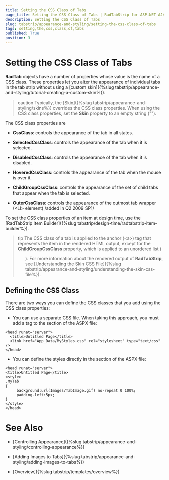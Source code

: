 ```yaml
---
title: Setting the CSS Class of Tabs
page_title: Setting the CSS Class of Tabs | RadTabStrip for ASP.NET AJAX Documentation
description: Setting the CSS Class of Tabs
slug: tabstrip/appearance-and-styling/setting-the-css-class-of-tabs
tags: setting,the,css,class,of,tabs
published: True
position: 3
---
```


# Setting the CSS Class of Tabs



**RadTab** objects have a number of properties whose value is the name of a CSS class. These properties let you alter the appearance of individual tabs in the tab strip without using a [custom skin]({%slug tabstrip/appearance-and-styling/tutorial-creating-a-custom-skin%}).

>caution Typically, the [Skin]({%slug tabstrip/appearance-and-styling/skins%}) overrides the CSS class properties. When using the CSS class properties, set the **Skin** property to an empty string ("").
>


The CSS class properties are

* **CssClass**: controls the appearance of the tab in all states.

* **SelectedCssClass**: controls the appearance of the tab when it is selected.

* **DisabledCssClass**: controls the appearance of the tab when it is disabled.

* **HoveredCssClass**: controls the appearance of the tab when the mouse is over it.

* **ChildGroupCssClass**: controls the appearance of the set of child tabs that appear when the tab is selected.

* **OuterCssClass**: controls the appearance of the outmost tab wrapper (&lt;LI&gt; element) /added in Q2 2009 SP1/

To set the CSS class properties of an item at design time, use the [RadTabStrip Item Builder]({%slug tabstrip/design-time/radtabstrip-item-builder%}).

>tip The CSS class of a tab is applied to the anchor (&lt;a&gt;) tag that represents the item in the rendered HTML output, except for the **ChildGroupCssClass** property, which is applied to an unordered list (<ul>). For more information about the rendered output of **RadTabStrip**, see  [Understanding the Skin CSS File]({%slug tabstrip/appearance-and-styling/understanding-the-skin-css-file%}).
>


## Defining the CSS Class

There are two ways you can define the CSS classes that you add using the CSS class properties:

* You can use a separate CSS file. When taking this approach, you must add a <link> tag to the <head> section of the ASPX file:

````ASPNET
<head runat="server">
  <title>Untitled Page</title>
  <link href="App_Data/MyStyles.css" rel="stylesheet" type="text/css" />
</head> 		
````

* You can define the styles directly in the <head> section of the ASPX file:

````ASPNET
<head runat="server">
<title>Untitled Page</title>
<style>    
.MyTab
{
	 background:url(Images/TabImage.gif) no-repeat 0 100%;
	 padding-left:5px;
}
</style>
</head> 
````


# See Also

 * [Controlling Appearance]({%slug tabstrip/appearance-and-styling/controlling-appearance%})

 * [Adding Images to Tabs]({%slug tabstrip/appearance-and-styling/adding-images-to-tabs%})

 * [Overview]({%slug tabstrip/templates/overview%})
